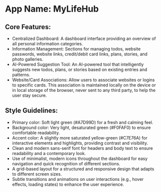 # **App Name**: MyLifeHub

## Core Features:

- Centralized Dashboard: A dashboard interface providing an overview of all personal information categories.
- Information Management: Sections for managing todos, website passwords, website links, credit/debit card links, plans, stories, and photo galleries.
- AI-Powered Suggestion Tool: An AI-powered tool that intelligently suggests new todos, plans, or stories based on existing entries and patterns.
- Website/Card Associations: Allow users to associate websites or logins to specific cards. This association is maintained locally on the device or in local storage of the browser, never sent to any third party, to help the user stay secure. 

## Style Guidelines:

- Primary color: Soft light green (#A7D99D) for a fresh and calming feel.
- Background color: Very light, desaturated green (#F0FAF0) to ensure comfortable readability.
- Accent color: A slightly more saturated yellow-green (#C7E76A) for interactive elements and highlights, providing contrast and visibility.
- Clean and modern sans-serif font for headers and body text to ensure readability and a contemporary look.
- Use of minimalist, modern icons throughout the dashboard for easy navigation and quick recognition of different sections.
- A grid-based layout for a structured and responsive design that adapts to different screen sizes.
- Subtle transitions and animations on user interactions (e.g., hover effects, loading states) to enhance the user experience.